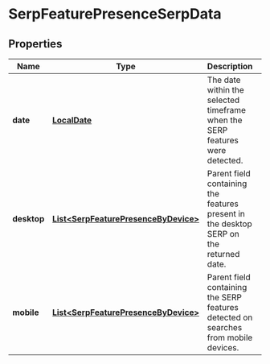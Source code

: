 # SerpFeaturePresenceSerpData

## Properties
Name | Type | Description | Notes
------------ | ------------- | ------------- | -------------
**date** | [**LocalDate**](LocalDate.md) | The date within the selected timeframe when the SERP features were detected.  |  [optional]
**desktop** | [**List&lt;SerpFeaturePresenceByDevice&gt;**](SerpFeaturePresenceByDevice.md) | Parent field containing the features present in the desktop SERP on the returned date. |  [optional]
**mobile** | [**List&lt;SerpFeaturePresenceByDevice&gt;**](SerpFeaturePresenceByDevice.md) | Parent field containing the SERP features detected on searches from mobile devices. |  [optional]
